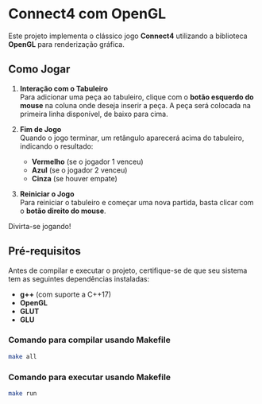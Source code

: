 # Connect4 com OpenGL

Este projeto implementa o clássico jogo **Connect4** utilizando a biblioteca **OpenGL** para renderização gráfica.

## Como Jogar

1. **Interação com o Tabuleiro**  
   Para adicionar uma peça ao tabuleiro, clique com o **botão esquerdo do mouse** na coluna onde deseja inserir a peça. A peça será colocada na primeira linha disponível, de baixo para cima.

2. **Fim de Jogo**  
   Quando o jogo terminar, um retângulo aparecerá acima do tabuleiro, indicando o resultado:
   - **Vermelho** (se o jogador 1 venceu)
   - **Azul** (se o jogador 2 venceu)
   - **Cinza** (se houver empate)

3. **Reiniciar o Jogo**  
   Para reiniciar o tabuleiro e começar uma nova partida, basta clicar com o **botão direito do mouse**.

Divirta-se jogando!
## Pré-requisitos

Antes de compilar e executar o projeto, certifique-se de que seu sistema tem as seguintes dependências instaladas:

- **g++** (com suporte a C++17)
- **OpenGL**
- **GLUT**
- **GLU**

### Comando para compilar usando Makefile

  ```bash
  make all
  ```
### Comando para executar usando Makefile

  ```bash
  make run
  ```
